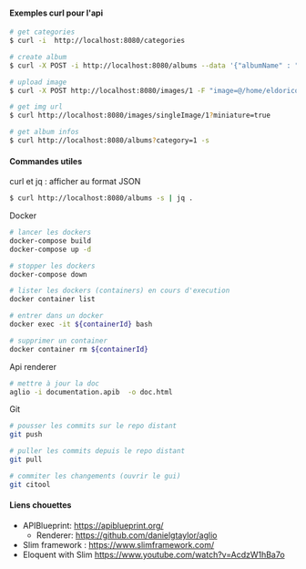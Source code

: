 #### Exemples curl pour l'api

```bash
# get categories 
$ curl -i  http://localhost:8080/categories

# create album 
$ curl -X POST -i http://localhost:8080/albums --data '{"albumName" : "Album Test", "category" : "1"}' --header "Content-Type: application/json" 

# upload image 
$ curl -X POST http://localhost:8080/images/1 -F "image=@/home/eldorico/Bureau/2011 - Ecusson Choiseul - Grand.jpg"

# get img url 
$ curl http://localhost:8080/images/singleImage/1?miniature=true 

# get album infos
$ curl http://localhost:8080/albums?category=1 -s
```



#### Commandes utiles

curl et jq : afficher au format JSON

```bash
$ curl http://localhost:8080/albums -s | jq .
```

Docker

```bash
# lancer les dockers
docker-compose build
docker-compose up -d

# stopper les dockers 
docker-compose down 

# lister les dockers (containers) en cours d'execution
docker container list

# entrer dans un docker 
docker exec -it ${containerId} bash

# supprimer un container 
docker container rm ${containerId}
```

Api renderer

```bash
# mettre à jour la doc
aglio -i documentation.apib  -o doc.html
```

Git

```bash
# pousser les commits sur le repo distant
git push 

# puller les commits depuis le repo distant
git pull 

# commiter les changements (ouvrir le gui)
git citool
```



#### Liens chouettes

- APIBlueprint: https://apiblueprint.org/
  - Renderer:  https://github.com/danielgtaylor/aglio
- Slim framework :  https://www.slimframework.com/
- Eloquent with Slim https://www.youtube.com/watch?v=AcdzW1hBa7o

